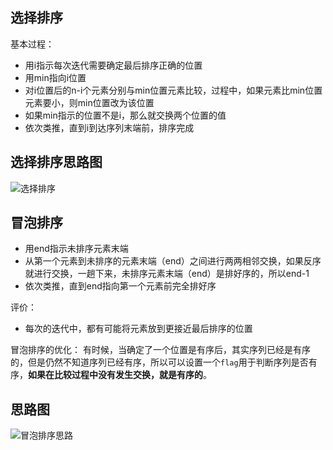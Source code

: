 


## 选择排序
基本过程：
* 用i指示每次迭代需要确定最后排序正确的位置
* 用min指向i位置
* 对i位置后的n-i个元素分别与min位置元素比较，过程中，如果元素比min位置元素要小，则min位置改为该位置
* 如果min指示的位置不是i，那么就交换两个位置的值
* 依次类推，直到i到达序列末端前，排序完成
## 选择排序思路图
![选择排序](./选择排序.png)


## 冒泡排序
* 用end指示未排序元素末端
* 从第一个元素到未排序的元素末端（end）之间进行两两相邻交换，如果反序就进行交换，一趟下来，未排序元素末端（end）是排好序的，所以end-1
* 依次类推，直到end指向第一个元素前完全排好序

评价：
* 每次的迭代中，都有可能将元素放到更接近最后排序的位置

冒泡排序的优化： 有时候，当确定了一个位置是有序后，其实序列已经是有序的，但是仍然不知道序列已经有序，所以可以设置一个`flag`用于判断序列是否有序，**如果在比较过程中没有发生交换，就是有序的**。

## 思路图
![冒泡排序思路](./冒泡排序.png)